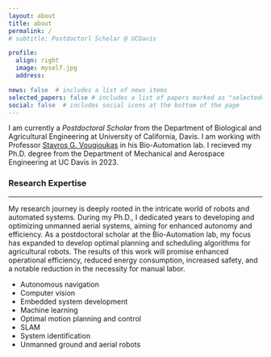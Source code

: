 ```yaml
---
layout: about
title: about
permalink: /
# subtitle: Postdoctorl Scholar @ UCDavis

profile:
  align: right
  image: myself.jpg
  address:

news: false  # includes a list of news items
selected_papers: false # includes a list of papers marked as "selected={true}"
social: false  # includes social icons at the bottom of the page
---
```

<!-- pages/about.md -->
I am currently a *Postdoctoral Scholar* from the Department of Biological and Agricultural Engineering at University of California, Davis. I am working with  Professor [Stavros G. Vougioukas](https://faculty.engineering.ucdavis.edu/vougioukas/) in his Bio-Automation lab. I recieved my Ph.D. degree from the Department of Mechanical and Aerospace Engineering at UC Davis in 2023. 

### Research Expertise ###
___
My research journey is deeply rooted in the intricate world of robots and automated systems. During my Ph.D., I dedicated years to developing and optimizing unmanned aerial systems, aiming for enhanced autonomy and efficiency. As a postdoctoral scholar at the Bio-Automation lab, my focus has expanded to develop optimal planning and scheduling algorithms for agricultural robots. The results of this work will promise enhanced operational efficiency, reduced energy consumption, increased safety, and a notable reduction in the necessity for manual labor.

* Autonomous navigation
* Computer vision
* Embedded system development
* Machine learning
* Optimal motion planning and control
* SLAM
* System identification
* Unmanned ground and aerial robots

